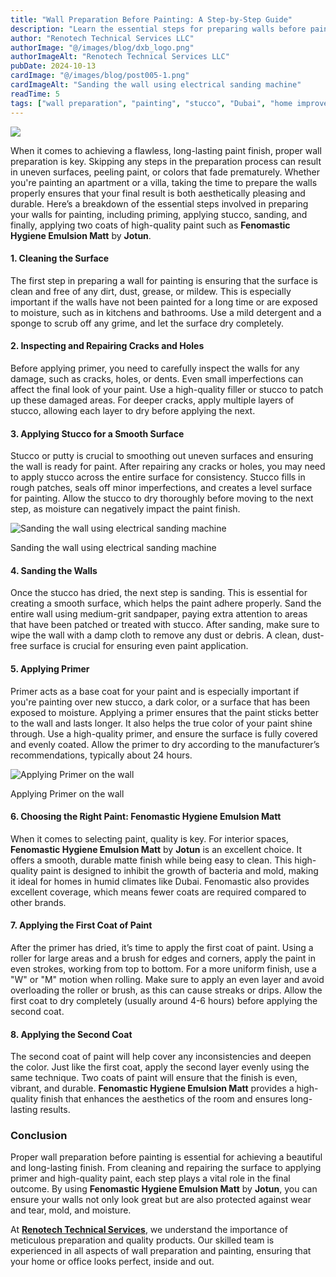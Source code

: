 ```yaml
---
title: "Wall Preparation Before Painting: A Step-by-Step Guide"
description: "Learn the essential steps for preparing walls before painting, including cleaning, repairing, stucco application, sanding, and priming for a flawless finish."
author: "Renotech Technical Services LLC"
authorImage: "@/images/blog/dxb_logo.png"
authorImageAlt: "Renotech Technical Services LLC"
pubDate: 2024-10-13
cardImage: "@/images/blog/post005-1.png"
cardImageAlt: "Sanding the wall using electrical sanding machine"
readTime: 5
tags: ["wall preparation", "painting", "stucco", "Dubai", "home improvement"]
---
```


![](@/images/blog/post005-1.png "")

When it comes to achieving a flawless, long-lasting paint finish, proper wall preparation is key. Skipping any steps in the preparation process can result in uneven surfaces, peeling paint, or colors that fade prematurely. Whether you're painting an apartment or a villa, taking the time to prepare the walls properly ensures that your final result is both aesthetically pleasing and durable. Here’s a breakdown of the essential steps involved in preparing your walls for painting, including priming, applying stucco, sanding, and finally, applying two coats of high-quality paint such as  **Fenomastic Hygiene Emulsion Matt**  by  **Jotun**.

#### 1.  **Cleaning the Surface**

The first step in preparing a wall for painting is ensuring that the surface is clean and free of any dirt, dust, grease, or mildew. This is especially important if the walls have not been painted for a long time or are exposed to moisture, such as in kitchens and bathrooms. Use a mild detergent and a sponge to scrub off any grime, and let the surface dry completely.

#### 2.  **Inspecting and Repairing Cracks and Holes**

Before applying primer, you need to carefully inspect the walls for any damage, such as cracks, holes, or dents. Even small imperfections can affect the final look of your paint. Use a high-quality filler or stucco to patch up these damaged areas. For deeper cracks, apply multiple layers of stucco, allowing each layer to dry before applying the next.

#### 3.  **Applying Stucco for a Smooth Surface**

Stucco or putty is crucial to smoothing out uneven surfaces and ensuring the wall is ready for paint. After repairing any cracks or holes, you may need to apply stucco across the entire surface for consistency. Stucco fills in rough patches, seals off minor imperfections, and creates a level surface for painting. Allow the stucco to dry thoroughly before moving to the next step, as moisture can negatively impact the paint finish.

  

![Sanding the wall using electrical sanding machine ](https://img1.wsimg.com/isteam/ip/c49a412a-7d5c-4c86-b371-17b58bdd84ac/IMG-20241008-WA0055.jpg/:/rs=w:1280 "Sanding the wall using electrical sanding machine ")

Sanding the wall using electrical sanding machine

#### 4.  **Sanding the Walls**

Once the stucco has dried, the next step is sanding. This is essential for creating a smooth surface, which helps the paint adhere properly. Sand the entire wall using medium-grit sandpaper, paying extra attention to areas that have been patched or treated with stucco. After sanding, make sure to wipe the wall with a damp cloth to remove any dust or debris. A clean, dust-free surface is crucial for ensuring even paint application.

#### 5.  **Applying Primer**

Primer acts as a base coat for your paint and is especially important if you're painting over new stucco, a dark color, or a surface that has been exposed to moisture. Applying a primer ensures that the paint sticks better to the wall and lasts longer. It also helps the true color of your paint shine through. Use a high-quality primer, and ensure the surface is fully covered and evenly coated. Allow the primer to dry according to the manufacturer’s recommendations, typically about 24 hours.

  

![Applying Primer on the wall](https://img1.wsimg.com/isteam/ip/c49a412a-7d5c-4c86-b371-17b58bdd84ac/WhatsApp%20Image%202024-10-04%20at%2014.00.00_646211cc.jpg/:/cr=t:0%25,l:0%25,w:100%25,h:100%25/rs=w:1280 "Applying Primer on the wall")

Applying Primer on the wall

#### 6.  **Choosing the Right Paint: Fenomastic Hygiene Emulsion Matt**

When it comes to selecting paint, quality is key. For interior spaces,  **Fenomastic Hygiene Emulsion Matt**  by  **Jotun**  is an excellent choice. It offers a smooth, durable matte finish while being easy to clean. This high-quality paint is designed to inhibit the growth of bacteria and mold, making it ideal for homes in humid climates like Dubai. Fenomastic also provides excellent coverage, which means fewer coats are required compared to other brands.

#### 7.  **Applying the First Coat of Paint**

After the primer has dried, it’s time to apply the first coat of paint. Using a roller for large areas and a brush for edges and corners, apply the paint in even strokes, working from top to bottom. For a more uniform finish, use a "W" or "M" motion when rolling. Make sure to apply an even layer and avoid overloading the roller or brush, as this can cause streaks or drips. Allow the first coat to dry completely (usually around 4-6 hours) before applying the second coat.

#### 8.  **Applying the Second Coat**

The second coat of paint will help cover any inconsistencies and deepen the color. Just like the first coat, apply the second layer evenly using the same technique. Two coats of paint will ensure that the finish is even, vibrant, and durable.  **Fenomastic Hygiene Emulsion Matt**  provides a high-quality finish that enhances the aesthetics of the room and ensures long-lasting results.

### Conclusion

Proper wall preparation before painting is essential for achieving a beautiful and long-lasting finish. From cleaning and repairing the surface to applying primer and high-quality paint, each step plays a vital role in the final outcome. By using  **Fenomastic Hygiene Emulsion Matt**  by  **Jotun**, you can ensure your walls not only look great but are also protected against wear and tear, mold, and moisture.

At  [**Renotech Technical Services**](https://www.instagram.com/renotechdubai/), we understand the importance of meticulous preparation and quality products. Our skilled team is experienced in all aspects of wall preparation and painting, ensuring that your home or office looks perfect, inside and out.
